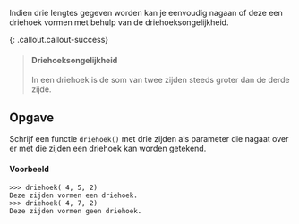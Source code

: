 Indien drie lengtes gegeven worden kan je eenvoudig nagaan of deze een driehoek vormen met behulp van de driehoeksongelijkheid.

{: .callout.callout-success}
> #### Driehoeksongelijkheid
> In een driehoek is de som van twee zijden steeds groter dan de derde zijde.

## Opgave
Schrijf een functie `driehoek()` met drie zijden als parameter die nagaat over er met die zijden een driehoek kan worden getekend.

#### Voorbeeld
```
>>> driehoek( 4, 5, 2)
Deze zijden vormen een driehoek.
>>> driehoek( 4, 7, 2)
Deze zijden vormen geen driehoek.
```
